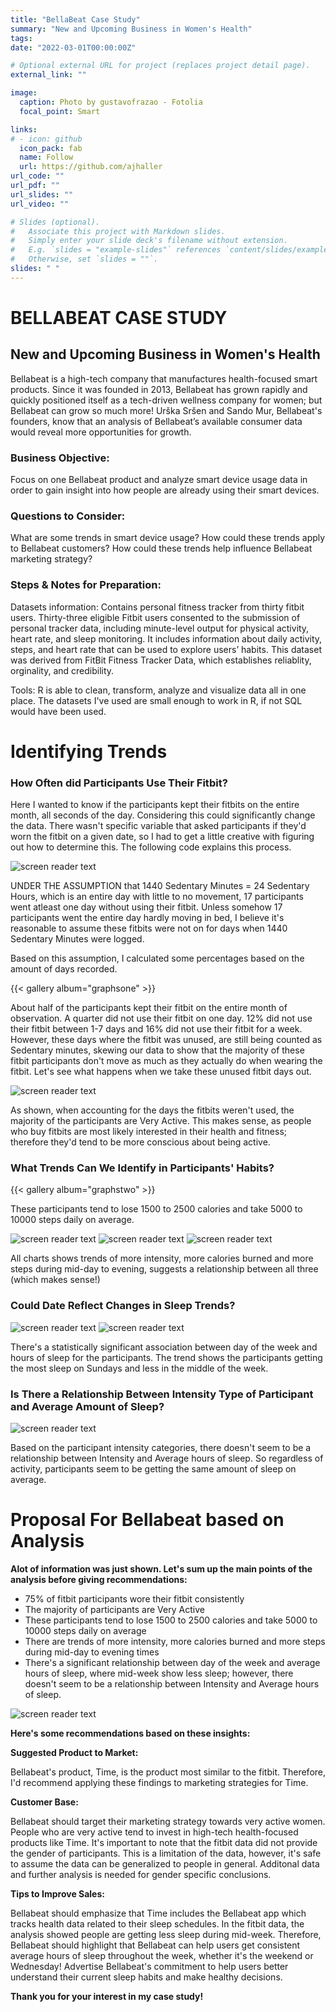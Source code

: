 ```yaml
---
title: "BellaBeat Case Study"
summary: "New and Upcoming Business in Women's Health"
tags:
date: "2022-03-01T00:00:00Z"

# Optional external URL for project (replaces project detail page).
external_link: ""

image:
  caption: Photo by gustavofrazao - Fotolia
  focal_point: Smart

links:
# - icon: github
  icon_pack: fab
  name: Follow
  url: https://github.com/ajhaller
url_code: ""
url_pdf: ""
url_slides: ""
url_video: ""

# Slides (optional).
#   Associate this project with Markdown slides.
#   Simply enter your slide deck's filename without extension.
#   E.g. `slides = "example-slides"` references `content/slides/example-slides.md`.
#   Otherwise, set `slides = ""`.
slides: " "
---
```


# BELLABEAT CASE STUDY

## New and Upcoming Business in Women's Health
Bellabeat is a high-tech company that manufactures health-focused smart products. Since it was founded in 2013, Bellabeat has grown rapidly and quickly positioned itself as a tech-driven wellness company for women; but Bellabeat can grow so much more! Urška Sršen and Sando Mur, Bellabeat's founders, know that an analysis of Bellabeat’s available consumer data would reveal more opportunities for growth.

### Business Objective:
Focus on one Bellabeat product and analyze smart device usage data in order to gain insight into how people are already using their smart devices.

### Questions to Consider:
What are some trends in smart device usage?
How could these trends apply to Bellabeat customers?
How could these trends help influence Bellabeat marketing strategy?

### Steps & Notes for Preparation:
Datasets information: Contains personal fitness tracker from thirty fitbit users. Thirty-three eligible Fitbit users consented to the submission of personal tracker data, including minute-level output for physical activity, heart rate, and sleep monitoring. It includes information about daily activity, steps, and heart rate that can be used to explore users’ habits. This dataset was derived from FitBit Fitness Tracker Data, which establishes reliablity, orginality, and credibility.

Tools: R is able to clean, transform, analyze and visualize data all in one place. The datasets I've used are small enough to work in R, if not SQL would have been used.

# Identifying Trends
### How Often did Participants Use Their Fitbit?

Here I wanted to know if the participants kept their fitbits on the entire month, all seconds of the day. Considering this could significantly change the data. There wasn't specific variable that asked participants if they'd worn the fitbit on a given date, so I had to get a little creative with figuring out how to determine this. The following code explains this process.

![screen reader text](trends.jpg "")

UNDER THE ASSUMPTION that 1440 Sedentary Minutes = 24 Sedentary Hours, which is an entire day with little to no movement, 17 participants went atleast one day without using their fitbit. Unless somehow 17 participants went the entire day hardly moving in bed, I believe it's reasonable to assume these fitbits were not on for days when 1440 Sedentary Minutes were logged.

Based on this assumption, I calculated some percentages based on the amount of days recorded.

{{< gallery album="graphsone" >}}

About half of the participants kept their fitbit on the entire month of observation. A quarter did not use their fitbit on one day. 12% did not use their fitbit between 1-7 days and 16% did not use their fitbit for a week. However, these days where the fitbit was unused, are still being counted as Sedentary minutes, skewing our data to show that the majority of these fitbit participants don't move as much as they actually do when wearing the fitbit. Let's see what happens when we take these unused fitbit days out.

![screen reader text](Intensity.jpg "")

As shown, when accounting for the days the fitbits weren't used, the majority of the participants are Very Active. This makes sense, as people who buy fitbits are most likely interested in their health and fitness; therefore they'd tend to be more conscious about being active.

### What Trends Can We Identify in Participants' Habits?

{{< gallery album="graphstwo" >}}

These participants tend to lose 1500 to 2500 calories and take 5000 to 10000 steps daily on average.

![screen reader text](cals.jpg "")
![screen reader text](intensity2.jpg "")
![screen reader text](steps.jpg "")


All charts shows trends of more intensity, more calories burned and more steps during mid-day to evening, suggests a relationship between all three (which makes sense!)

### Could Date Reflect Changes in Sleep Trends?

![screen reader text](sleep.jpg "")
![screen reader text](sleep_days.jpg "")

There's a statistically significant association between day of the week and hours of sleep for the participants. The trend shows the participants getting the most sleep on Sundays and less in the middle of the week.

### Is There a Relationship Between Intensity Type of Participant and Average Amount of Sleep?

![screen reader text](type.jpg "")

Based on the participant intensity categories, there doesn't seem to be a relationship between Intensity and Average hours of sleep. So regardless of activity, participants seem to be getting the same amount of sleep on average.

# Proposal For Bellabeat based on Analysis
**Alot of information was just shown. Let's sum up the main points of the analysis before giving recommendations:**

* 75% of fitbit participants wore their fitbit consistently
* The majority of participants are Very Active
* These participants tend to lose 1500 to 2500 calories and take 5000 to 10000 steps daily on average
* There are trends of more intensity, more calories burned and more steps during mid-day to evening times
* There's a significant relationship between day of the week and average hours of sleep, where mid-week show less sleep; however, there doesn't seem to be a relationship between Intensity and Average hours of sleep.

![screen reader text](woman.jpg "")

**Here's some recommendations based on these insights:**

**Suggested Product to Market:**

Bellabeat's product, Time, is the product most similar to the fitbit. Therefore, I'd recommend applying these findings to marketing strategies for Time.

**Customer Base:**

Bellabeat should target their marketing strategy towards very active women. People who are very active tend to invest in high-tech health-focused products like Time. It's important to note that the fitbit data did not provide the gender of participants. This is a limitation of the data, however, it's safe to assume the data can be generalized to people in general. Additonal data and further analysis is needed for gender specific conclusions.

**Tips to Improve Sales:**

Bellabeat should emphasize that Time includes the Bellabeat app which tracks health data related to their sleep schedules. In the fitbit data, the analysis showed people are getting less sleep during mid-week. Therefore, Bellabeat should highlight that Bellabeat can help users get consistent average hours of sleep throughout the week, whether it's the weekend or Wednesday! Advertise Bellabeat's commitment to help users better understand their current sleep habits and make healthy decisions.

**Thank you for your interest in my case study!**
